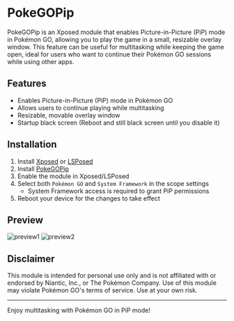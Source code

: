 # PokeGOPip

PokeGOPip is an Xposed module that enables Picture-in-Picture (PiP) mode in Pokémon GO, allowing you to play the game in a small, resizable overlay window. This feature can be useful for multitasking while keeping the game open, ideal for users who want to continue their Pokémon GO sessions while using other apps.

## Features

- Enables Picture-in-Picture (PiP) mode in Pokémon GO
- Allows users to continue playing while multitasking
- Resizable, movable overlay window
- Startup black screen (Reboot and still black screen until you disable it)

## Installation

1. Install [Xposed](https://repo.xposed.info/) or [LSPosed](https://github.com/LSPosed/LSPosed)
2. Install [PokeGOPip](https://github.com/auag0/PokeGOPip/releases/latest)
3. Enable the module in Xposed/LSPosed
4. Select both `Pokémon GO` and `System Framework` in the scope settings
   - System Framework access is required to grant PiP permissions
5. Reboot your device for the changes to take effect

## Preview
![preview1](preview/preview1.gif)
![preview2](https://github.com/user-attachments/assets/0c71400e-6bc6-43c6-a270-81785dee5c27)

## Disclaimer

This module is intended for personal use only and is not affiliated with or endorsed by Niantic, Inc., or The Pokémon Company. Use of this module may violate Pokémon GO's terms of service. Use at your own risk.

---

Enjoy multitasking with Pokémon GO in PiP mode!

